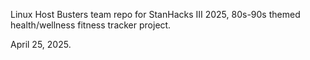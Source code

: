 Linux Host Busters team repo for StanHacks III 2025, 80s-90s themed health/wellness fitness tracker project.

April 25, 2025.
